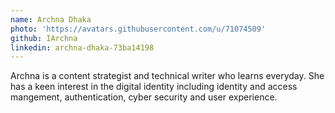 ```yaml
---
name: Archna Dhaka
photo: 'https://avatars.githubusercontent.com/u/71074509'
github: IArchna
linkedin: archna-dhaka-73ba14198
---
```

Archna is a content strategist and technical writer who learns everyday. She has a keen interest in the digital identity including identity and access mangement, authentication, cyber security and user experience. 
